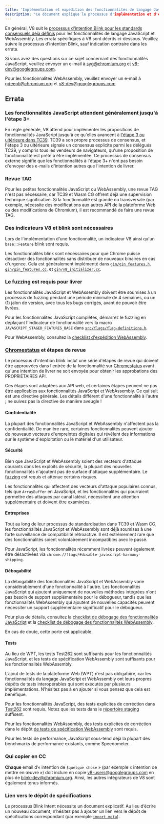 ```yaml
---
title: 'Implémentation et expédition des fonctionnalités de langage JavaScript/WebAssembly'
description: 'Ce document explique le processus d'implémentation et d'expédition des fonctionnalités de langage JavaScript ou WebAssembly dans V8.'
---
```

En général, V8 suit le [processus d'intention Blink pour les standards consensuels déjà définis](https://www.chromium.org/blink/launching-features/#process-existing-standard) pour les fonctionnalités de langage JavaScript et WebAssembly. Les errata spécifiques à V8 sont décrits ci-dessous. Veuillez suivre le processus d'intention Blink, sauf indication contraire dans les errata.

Si vous avez des questions sur ce sujet concernant des fonctionnalités JavaScript, veuillez envoyer un e-mail à [syg@chromium.org](mailto:syg@chromium.org) et [v8-dev@googlegroups.com](mailto:v8-dev@googlegroups.com).

Pour les fonctionnalités WebAssembly, veuillez envoyer un e-mail à [gdeepti@chromium.org](mailto:gdeepti@chromium.org) et [v8-dev@googlegroups.com](mailto:v8-dev@googlegroups.com).

## Errata

### Les fonctionnalités JavaScript attendent généralement jusqu'à l'étape 3+

En règle générale, V8 attend pour implémenter les propositions de fonctionnalités JavaScript jusqu'à ce qu'elles avancent à [l'étape 3 ou ultérieure dans TC39](https://tc39.es/process-document/). TC39 a son propre processus de consensus, et l'étape 3 ou ultérieure signale un consensus explicite parmi les délégués TC39, y compris tous les vendeurs de navigateurs, qu'une proposition de fonctionnalité est prête à être implémentée. Ce processus de consensus externe signifie que les fonctionnalités à l'étape 3+ n'ont pas besoin d'envoyer des e-mails d'intention autres que l'intention de livrer.

### Revue TAG

Pour les petites fonctionnalités JavaScript ou WebAssembly, une revue TAG n'est pas nécessaire, car TC39 et Wasm CG offrent déjà une supervision technique significative. Si la fonctionnalité est grande ou transversale (par exemple, nécessite des modifications aux autres API de la plateforme Web ou des modifications de Chromium), il est recommandé de faire une revue TAG.

### Des indicateurs V8 et blink sont nécessaires

Lors de l'implémentation d'une fonctionnalité, un indicateur V8 ainsi qu'un `base::Feature` blink sont requis.

Les fonctionnalités blink sont nécessaires pour que Chrome puisse désactiver des fonctionnalités sans distribuer de nouveaux binaires en cas d'urgence. Cela est généralement implémenté dans [`gin/gin_features.h`](https://source.chromium.org/chromium/chromium/src/+/main:gin/gin_features.h), [`gin/gin_features.cc`](https://source.chromium.org/chromium/chromium/src/+/main:gin/gin_features.cc), et [`gin/v8_initializer.cc`](https://source.chromium.org/chromium/chromium/src/+/main:gin/v8_initializer.cc).

### Le fuzzing est requis pour livrer

Les fonctionnalités JavaScript et WebAssembly doivent être soumises à un processus de fuzzing pendant une période minimale de 4 semaines, ou un (1) jalon de version, avec tous les bugs corrigés, avant de pouvoir être livrées.

Pour les fonctionnalités JavaScript complètes, démarrez le fuzzing en déplaçant l'indicateur de fonctionnalité vers la macro `JAVASCRIPT_STAGED_FEATURES_BASE` dans [`src/flags/flag-definitions.h`](https://source.chromium.org/chromium/chromium/src/+/master:v8/src/flags/flag-definitions.h).

Pour WebAssembly, consultez la [checklist d'expédition WebAssembly](/docs/wasm-shipping-checklist).

### [Chromestatus](https://chromestatus.com/) et étapes de revue

Le processus d'intention blink inclut une série d'étapes de revue qui doivent être approuvées dans l'entrée de la fonctionnalité sur [Chromestatus](https://chromestatus.com/) avant qu'une intention de livrer ne soit envoyée pour obtenir les approbations des PROPRIÉTAIRES API.

Ces étapes sont adaptées aux API web, et certaines étapes peuvent ne pas être applicables aux fonctionnalités JavaScript et WebAssembly. Ce qui suit est une directive générale. Les détails diffèrent d'une fonctionnalité à l'autre ; ne suivez pas la directive de manière aveugle !

#### Confidentialité

La plupart des fonctionnalités JavaScript et WebAssembly n'affectent pas la confidentialité. De manière rare, certaines fonctionnalités peuvent ajouter de nouveaux vecteurs d'empreintes digitales qui révèlent des informations sur le système d'exploitation ou le matériel d'un utilisateur.

#### Sécurité

Bien que JavaScript et WebAssembly soient des vecteurs d'attaque courants dans les exploits de sécurité, la plupart des nouvelles fonctionnalités n'ajoutent pas de surface d'attaque supplémentaire. Le [fuzzing](#fuzzing) est requis et atténue certains risques.

Les fonctionnalités qui affectent des vecteurs d'attaque populaires connus, tels que `ArrayBuffer` en JavaScript, et les fonctionnalités qui pourraient permettre des attaques par canal latéral, nécessitent une attention supplémentaire et doivent être examinées.

#### Entreprises

Tout au long de leur processus de standardisation dans TC39 et Wasm CG, les fonctionnalités JavaScript et WebAssembly sont déjà soumises à une forte surveillance de compatibilité rétroactive. Il est extrêmement rare que des fonctionnalités soient volontairement incompatibles avec le passé.

Pour JavaScript, les fonctionnalités récemment livrées peuvent également être désactivées via `chrome://flags/#disable-javascript-harmony-shipping`.

#### Débogabilité

La débogabilité des fonctionnalités JavaScript et WebAssembly varie considérablement d'une fonctionnalité à l'autre. Les fonctionnalités JavaScript qui ajoutent uniquement de nouvelles méthodes intégrées n'ont pas besoin de support supplémentaire pour le débogueur, tandis que les fonctionnalités WebAssembly qui ajoutent de nouvelles capacités peuvent nécessiter un support supplémentaire significatif pour le débogueur.

Pour plus de détails, consultez la [checklist de débogage des fonctionnalités JavaScript](https://docs.google.com/document/d/1_DBgJ9eowJJwZYtY6HdiyrizzWzwXVkG5Kt8s3TccYE/edit#heading=h.u5lyedo73aa9) et la [checklist de débogage des fonctionnalités WebAssembly](https://goo.gle/devtools-wasm-checklist).

En cas de doute, cette porte est applicable.

#### Tests

Au lieu de WPT, les tests Test262 sont suffisants pour les fonctionnalités JavaScript, et les tests de spécification WebAssembly sont suffisants pour les fonctionnalités WebAssembly.

L’ajout de tests de la plateforme Web (WPT) n’est pas obligatoire, car les fonctionnalités du langage JavaScript et WebAssembly ont leurs propres dépôts de tests interopérables qui sont exécutés par plusieurs implémentations. N’hésitez pas à en ajouter si vous pensez que cela est bénéfique.

Pour les fonctionnalités JavaScript, des tests explicites de corréction dans [Test262](https://github.com/tc39/test262) sont requis. Notez que les tests dans le [répertoire staging](https://github.com/tc39/test262/blob/main/CONTRIBUTING.md#staging) suffisent.

Pour les fonctionnalités WebAssembly, des tests explicites de corréction dans le dépôt [de tests de spécification WebAssembly](https://github.com/WebAssembly/spec/tree/master/test) sont requis.

Pour les tests de performance, JavaScript sous-tend déjà la plupart des benchmarks de performance existants, comme Speedometer.

### Qui copier en CC

**Chaque** email d’« intention de `$quelque chose` » (par exemple « intention de mettre en œuvre ») doit inclure en copie [v8-users@googlegroups.com](mailto:v8-users@googlegroups.com) en plus de [blink-dev@chromium.org](mailto:blink-dev@chromium.org). Ainsi, les autres intégrateurs de V8 sont également tenus informés.

### Lien vers le dépôt de spécifications

Le processus Blink Intent nécessite un document explicatif. Au lieu d’écrire un nouveau document, n’hésitez pas à ajouter un lien vers le dépôt de spécifications correspondant (par exemple [`import.meta`](https://github.com/tc39/proposal-import-meta)).
